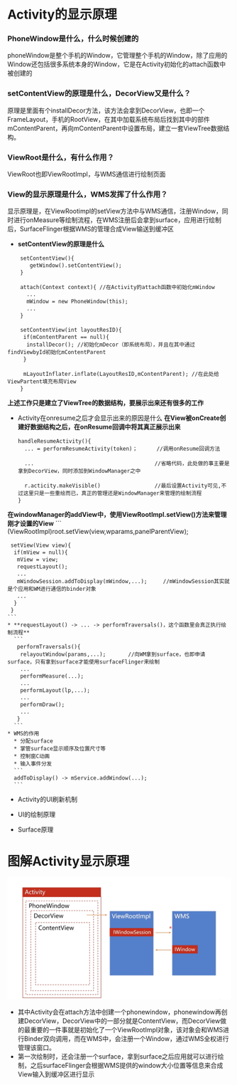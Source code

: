 # Activity的显示原理
### PhoneWindow是什么，什么时候创建的
phoneWindow是整个手机的Window，它管理整个手机的Window，除了应用的Window还包括很多系统本身的Window，它是在Activity初始化的attach函数中被创建的
### setContentView的原理是什么，DecorView又是什么？
原理是里面有个installDecor方法，该方法会拿到DecorView，也即一个FrameLayout，手机的RootView，在其中加载系统布局后找到其中的部件mContentParent，再向mContentParent中设置布局，建立一套ViewTree数据结构。
### ViewRoot是什么，有什么作用？
ViewRoot也即ViewRootImpl，与WMS通信进行绘制页面
### View的显示原理是什么，WMS发挥了什么作用？
显示原理是，在ViewRootimpl的setView方法中与WMS通信，注册Window，同时进行onMeasure等绘制流程，在WMS注册后会拿到surface，应用进行绘制后，SurfaceFlinger根据WMS的管理合成View输送到缓冲区
* **setContentView的原理是什么**
```
    setContentView(){
       getWindow().setContentView();
    }
    
    attach(Context context){ //在Activity的attach函数中初始化mWindow
      ...
      mWindow = new PhoneWindow(this);
      ...
    }
    
    setContentView(int layoutResID){
     if(mContentParent == null){
      installDecor(); //初始化mDecor（即系统布局），并且在其中通过findViewbyId初始化mContentParent
     }
     
     mLayoutInflater.inflate(LayoutResID,mContentParent); //在此处给ViewPartent填充布局View
    }
```
**上述工作只是建立了ViewTree的数据结构，要展示出来还有很多的工作**
* Activity在onresume之后才会显示出来的原因是什么
    **在View被onCreate创建好数据结构之后，在onResume回调中将其真正展示出来**
     ```
     handleResumeActivity(){
       ... = performResumeActivity(token)；      //调用onResume回调方法
       
       ...                                      //省略代码，此处做的事主要是拿到DecorView，同时添加到WindowManager之中
       
       r.acticity.makeVisible()                 //最后设置Activity可见,不过这里只是一些重绘而已，真正的管理还是WindowManager来管理的绘制流程
     }
     ```
**在windowManager的addView中，使用ViewRootImpl.setView()方法来管理刚才设置的View**
    ```
     (ViewRootImpl)root.setView(view,wparams,panelParentView);
     
     setView(View view){
      if(mView = null){
       mView = view;
       requestLayout();
       ...
       mWindowSession.addToDisplay(mWindow,...);     //mWindowSession其实就是个应用和WM进行通信的binder对象
       ...
      }
     }
    ```
    * **requestLayout() -> ... -> performTraversals()，这个函数里会真正执行绘制流程**
      ```
       performTraversals(){
        relayoutWindow(params,...);       //向WM拿到surface，也即申请surface，只有拿到surface才能使用surfaceFlinger来绘制
        ...
        performMeasure(...);
        ...
        performLayout(lp,...);
        ...
        performDraw();
        ...
       }
      ```
    * WMS的作用
      * 分配surface
      * 掌管surface显示顺序及位置尺寸等
      * 控制窗C动画
      * 输入事件分发
      ```
      addToDisplay() -> mService.addWindow(...);
      ```
    

* Activity的UI刷新机制


* UI的绘制原理


* Surface原理


# 图解Activity显示原理
![image](https://github.com/SilenceWeak/Framework/blob/main/Pic/Activity%E6%98%BE%E7%A4%BA%E5%8E%9F%E7%90%86.jpg)
* 其中Activity会在attach方法中创建一个phonewindow，phonewindow再创建DecorView，DecorView中的一部分就是ContentView，而DecorView做的最重要的一件事就是初始化了一个ViewRootImpl对象，该对象会和WMS进行Binder双向调用，而在WMS中，会注册一个Window，通过WMS全权进行管理该窗口。
* 第一次绘制时，还会注册一个surface，拿到surface之后应用就可以进行绘制，之后surfaceFlinger会根据WMS提供的window大小位置等信息来合成View输入到缓冲区进行显示
